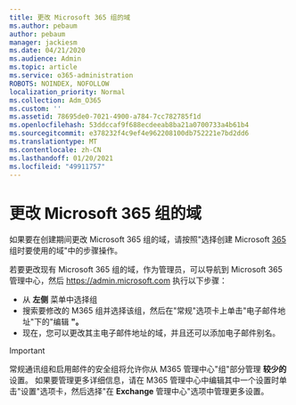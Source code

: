 ```yaml
---
title: 更改 Microsoft 365 组的域
ms.author: pebaum
author: pebaum
manager: jackiesm
ms.date: 04/21/2020
ms.audience: Admin
ms.topic: article
ms.service: o365-administration
ROBOTS: NOINDEX, NOFOLLOW
localization_priority: Normal
ms.collection: Adm_O365
ms.custom: ''
ms.assetid: 78695de0-7021-4900-a784-7cc782785f1d
ms.openlocfilehash: 53ddccaf9f688ecdeeab8ba21a0700733a4b61b4
ms.sourcegitcommit: e378232f4c9ef4e962208100db752221e7bd2dd6
ms.translationtype: MT
ms.contentlocale: zh-CN
ms.lasthandoff: 01/20/2021
ms.locfileid: "49911757"
---
```

# <a name="change-the-domain-for-a-microsoft-365-group"></a>更改 Microsoft 365 组的域

如果要在创建期间更改 Microsoft 365 组的域，请按照"选择创建 Microsoft [365](https://docs.microsoft.com/microsoft-365/admin/create-groups/choose-domain-to-create-groups)组时要使用的域"中的步骤操作。

若要更改现有 Microsoft 365 组的域，作为管理员，可以导航到 Microsoft 365 管理中心，然后 https://admin.microsoft.com 执行以下步骤：

- 从 **左侧** 菜单中选择组
- 搜索要修改的 M365 组并选择该组，然后在"常规"选项卡上单击"电子邮件地址"下的"编辑 **"。**
- 现在，您可以更改其主电子邮件地址的域，并且还可以添加电子邮件别名。

> [!IMPORTANT]
> 常规通讯组和启用邮件的安全组将允许你从 M365 管理中心"组"部分管理 **较少的** 设置。 如果要管理更多详细信息，请在 M365 管理中心中编辑其中一个设置时单击"设置"选项卡，然后选择"在 **Exchange** 管理中心"选项中管理更多设置。